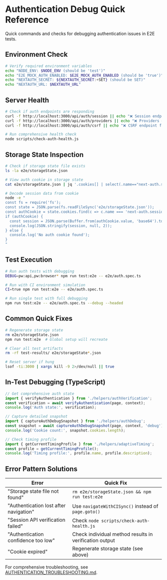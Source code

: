 # Authentication Debug Quick Reference

Quick commands and checks for debugging authentication issues in E2E tests.

## Environment Check
```bash
# Verify required environment variables
echo "NODE_ENV: $NODE_ENV (should be 'test')"
echo "E2E_MOCK_AUTH_ENABLED: $E2E_MOCK_AUTH_ENABLED (should be 'true')"
echo "NEXTAUTH_SECRET: ${NEXTAUTH_SECRET:+SET} (should be SET)"
echo "NEXTAUTH_URL: $NEXTAUTH_URL"
```

## Server Health
```bash
# Check if auth endpoints are responding
curl -f http://localhost:3000/api/auth/session || echo "❌ Session endpoint failed"
curl -f http://localhost:3000/api/auth/providers || echo "❌ Providers endpoint failed"
curl -f http://localhost:3000/api/auth/csrf || echo "❌ CSRF endpoint failed"

# Run comprehensive health check
node scripts/check-auth-health.js
```

## Storage State Inspection
```bash
# Check if storage state file exists
ls -la e2e/storageState.json

# View auth cookie in storage state
cat e2e/storageState.json | jq '.cookies[] | select(.name=="next-auth.session-token")'

# Decode session data from cookie
node -e "
const fs = require('fs');
const state = JSON.parse(fs.readFileSync('e2e/storageState.json'));
const authCookie = state.cookies.find(c => c.name === 'next-auth.session-token');
if (authCookie) {
  const session = JSON.parse(Buffer.from(authCookie.value, 'base64').toString());
  console.log(JSON.stringify(session, null, 2));
} else {
  console.log('No auth cookie found');
}
"
```

## Test Execution
```bash
# Run auth tests with debugging
DEBUG=pw:api,pw:browser* npm run test:e2e -- e2e/auth.spec.ts

# Run with CI environment simulation
CI=true npm run test:e2e -- e2e/auth.spec.ts

# Run single test with full debugging
npm run test:e2e -- e2e/auth.spec.ts --debug --headed
```

## Common Quick Fixes
```bash
# Regenerate storage state
rm e2e/storageState.json
npm run test:e2e  # Global setup will recreate

# Clear all test artifacts
rm -rf test-results/ e2e/storageState*.json

# Reset server if hung
lsof -ti:3000 | xargs kill -9 2>/dev/null || true
```

## In-Test Debugging (TypeScript)
```typescript
// Get comprehensive auth state
import { verifyAuthentication } from './helpers/authVerification';
const verification = await verifyAuthentication(page, context);
console.log('Auth state:', verification);

// Capture detailed snapshot
import { captureAuthDebugSnapshot } from './helpers/authDebug';
const snapshot = await captureAuthDebugSnapshot(page, context, 'debug');
console.log('Cookie count:', snapshot.cookies.length);

// Check timing profile
import { getCurrentTimingProfile } from './helpers/adaptiveTiming';
const profile = getCurrentTimingProfile();
console.log('Timing profile:', profile.name, profile.description);
```

## Error Pattern Solutions

| Error | Quick Fix |
|-------|-----------|
| "Storage state file not found" | `rm e2e/storageState.json && npm run test:e2e` |
| "Authentication lost after navigation" | Use `navigateWithCISync()` instead of `page.goto()` |
| "Session API verification failed" | Check `node scripts/check-auth-health.js` |
| "Authentication confidence too low" | Check individual method results in verification output |
| "Cookie expired" | Regenerate storage state (see above) |

For comprehensive troubleshooting, see [AUTHENTICATION_TROUBLESHOOTING.md](./AUTHENTICATION_TROUBLESHOOTING.md).